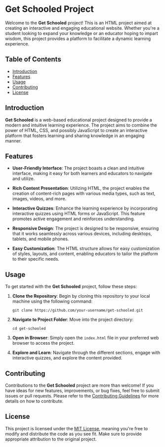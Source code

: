 # Get Schooled Project

Welcome to the **Get Schooled** project! This is an HTML project aimed at creating an interactive and engaging educational website. Whether you're a student looking to expand your knowledge or an educator hoping to impart wisdom, this project provides a platform to facilitate a dynamic learning experience.

## Table of Contents

- [Introduction](#introduction)
- [Features](#features)
- [Usage](#usage)
- [Contributing](#contributing)
- [License](#license)

## Introduction

**Get Schooled** is a web-based educational project designed to provide a modern and intuitive learning experience. The project aims to combine the power of HTML, CSS, and possibly JavaScript to create an interactive platform that fosters learning and sharing knowledge in an engaging manner.

## Features

- **User-Friendly Interface**: The project boasts a clean and intuitive interface, making it easy for both learners and educators to navigate and utilize.

- **Rich Content Presentation**: Utilizing HTML, the project enables the creation of content-rich pages with various media types, such as text, images, videos, and more.

- **Interactive Quizzes**: Enhance the learning experience by incorporating interactive quizzes using HTML forms or JavaScript. This feature promotes active engagement and reinforces understanding.

- **Responsive Design**: The project is designed to be responsive, ensuring that it works seamlessly across various devices, including desktops, tablets, and mobile phones.

- **Easy Customization**: The HTML structure allows for easy customization of styles, layouts, and content, enabling educators to tailor the platform to their specific needs.

## Usage

To get started with the **Get Schooled** project, follow these steps:

1. **Clone the Repository**: Begin by cloning this repository to your local machine using the following command:

   ```
   git clone https://github.com/your-username/get-schooled.git
   ```

2. **Navigate to Project Folder**: Move into the project directory:

   ```
   cd get-schooled
   ```

3. **Open in Browser**: Simply open the `index.html` file in your preferred web browser to access the project.

4. **Explore and Learn**: Navigate through the different sections, engage with interactive quizzes, and explore the content provided.

## Contributing

Contributions to the **Get Schooled** project are more than welcome! If you have ideas for new features, improvements, or bug fixes, feel free to submit issues or pull requests. Please refer to the [Contributing Guidelines](CONTRIBUTING.md) for more details on how to contribute.

## License

This project is licensed under the [MIT License](LICENSE), meaning you're free to modify and distribute the code as you see fit. Make sure to provide appropriate attribution to the original project.
